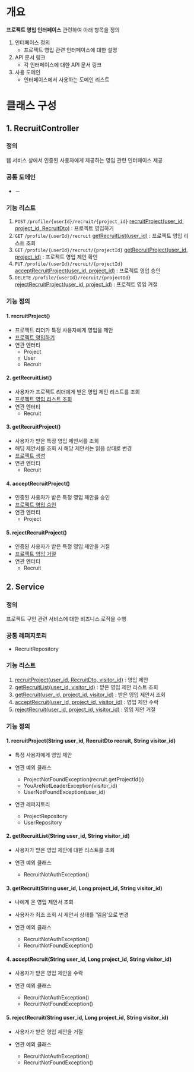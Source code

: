 # 개요
**프로젝트 영입 인터페이스** 관련하여 아래 항목을 정의
1. 인터페이스 정의
    - 프로젝트 영입 관련 인터페이스에 대한 설명
2. API 문서 링크
    - 각 인터페이스에 대한 API 문서 링크
3. 사용 도메인
    - 인터페이스에서 사용하는 도메인 리스트

# 클래스 구성
## 1. RecruitController
### 정의
웹 서비스 상에서 인증된 사용자에게 제공하는 영입 관련 인터페이스 제공

### 공통 도메인
- －

### 기능 리스트
1. `POST` `/profile/{userId}/recruit/{project_id}` [recruitProject(user_id, project_id, RecruitDto)](#1-recruitproject) : 프로젝트 영입하기
2. `GET` `/profile/{userId}/recruit` [getRecruitList(user_id)](#2-getrecruitlist) : 프로젝트 영입 리스트 조회
3. `GET` `/profile/{userId}/recruit/{projectId}` [getRecruitProject(user_id, project_id)](#3-getrecruitproject) : 프로젝트 영입 제안 확인
4. `PUT` `/profile/{userId}/recruit/{projectId}` [acceptRecruitProject(user_id, project_id)](#4-acceptrecruitproject) : 프로젝트 영입 승인
5. `DELETE` `/profile/{userId}/recruit/{projectId}` [rejectRecruitProject(user_id, project_id)](#5-rejectrecruitproject) : 프로젝트 영입 거절

### 기능 정의
#### 1. recruitProject()
  - 프로젝트 리더가 특정 사용자에게 영입을 제안
  - [프로젝트 영입하기](https://egluuapi.codingnome.dev/docs/index.html#projectRecruit "해당 API 문서로 이동")
  - 연관 엔터티
      - Project
      - User
      - Recruit

#### 2. getRecruitList()
  - 사용자가 프로젝트 리더에게 받은 영입 제안 리스트를 조회
  - [프로젝트 영입 리스트 조회](https://egluuapi.codingnome.dev/docs/index.html#projectRecruit "해당 API 문서로 이동")
  - 연관 엔터티
      - Recruit

#### 3. getRecruitProject()
  - 사용자가 받은 특정 영입 제안서를 조회
  - 해딩 제안서를 조회 시 해당 제안서는 읽음 상태로 변경
  - [프로젝트 생성](https://egluuapi.codingnome.dev/docs/index.html#getRecruit "해당 API 문서로 이동")
  - 연관 엔터티
      -  Recruit
                
#### 4. acceptRecruitProject()
  - 인증된 사용자가 받은 특정 영입 제안을 승인
  - [프로젝트 영입 승인](https://egluuapi.codingnome.dev/docs/index.html#acceptRecruit "해당 API 문서로 이동")
  - 연관 엔터티
      - Project
        
#### 5. rejectRecruitProject()
  - 인증된 사용자가 받은 특정 영입 제안을 거절
  - [프로젝트 영입 거절](https://egluuapi.codingnome.dev/docs/index.html#rejectRecruit "해당 API 문서로 이동")
  - 연관 엔터티
      - Recruit

## 2. Service
### 정의
프로젝트 구인 관련 서비스에 대한 비즈니스 로직을 수행

### 공통 레퍼지토리
  - RecruitRepository
  
### 기능 리스트
1. [recruitProject(user_id, RecruitDto, visitor_id)](#1-recruitprojectstring-user_id-recruitdto-recruit-string-visitor_id) : 영입 제안
2. [getRecruitList(user_id, visitor_id)](#2-getrecruitliststring-user_id-string-visitor_id) : 받은 영입 제안 리스트 조회
3. [getRecruit(user_id, project_id, visitor_id)](#3-getrecruitstring-user_id-long-project_id-string-visitor_id) : 받은 영입 제안서 조회
4. [acceptRecruit(user_id, project_id, visitor_id)](#4-acceptrecruitstring-user_id-long-project_id-string-visitor_id) : 영입 제안 수락
5. [rejectRecruit(user_id, project_id, visitor_id)](#5-rejectrecruitstring-user_id-long-project_id-string-visitor_id) : 영입 제안 거절

### 기능 정의
#### 1. recruitProject(String user_id, RecruitDto recruit, String visitor_id)
  - 특정 사용자에게 영입 제안

  - 연관 예외 클래스
    - ProjectNotFoundException(recruit.getProjectId())
    - YouAreNotLeaderException(visitor_id)
    - UserNotFoundException(user_id)
    
  - 연관 레퍼지토리
    - ProjectRepository
    - UserRepository
    
#### 2. getRecruitList(String user_id, String visitor_id)
  - 사용자가 받은 영입 제안에 대한 리스트를 조회

  - 연관 예외 클래스
    - RecruitNotAuthException()

#### 3. getRecruit(String user_id, Long project_id, String visitor_id)
  - 나에게 온 영입 제안서 조회
  - 사용자가 최초 조회 시 제안서 상태를 '읽음'으로 변경
  
  - 연관 예외 클래스
    - RecruitNotAuthException()
    - RecruitNotFoundException()
 
#### 4. acceptRecruit(String user_id, Long project_id, String visitor_id)
  - 사용자가 받은 영입 제안을 수락

  - 연관 예외 클래스
    - RecruitNotAuthException()
    - RecruitNotFoundException()
 
#### 5. rejectRecruit(String user_id, Long project_id, String visitor_id)
  - 사용자가 받은 영입 제안을 거절

  - 연관 예외 클래스
    - RecruitNotAuthException()
    - RecruitNotFoundException()
